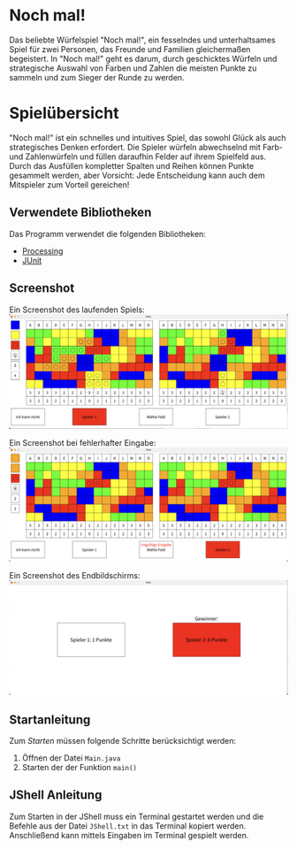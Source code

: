 # Noch mal!

Das beliebte Würfelspiel "Noch mal!", ein fesselndes und unterhaltsames Spiel für zwei Personen, das Freunde und Familien gleichermaßen begeistert. In "Noch mal!" geht es darum, durch geschicktes Würfeln und strategische Auswahl von Farben und Zahlen die meisten Punkte zu sammeln und zum Sieger der Runde zu werden.

# Spielübersicht

"Noch mal!" ist ein schnelles und intuitives Spiel, das sowohl Glück als auch strategisches Denken erfordert. Die Spieler würfeln abwechselnd mit Farb- und Zahlenwürfeln und füllen daraufhin Felder auf ihrem Spielfeld aus. Durch das Ausfüllen kompletter Spalten und Reihen können Punkte gesammelt werden, aber Vorsicht: Jede Entscheidung kann auch dem Mitspieler zum Vorteil gereichen!

## Verwendete Bibliotheken
Das Programm verwendet die folgenden Bibliotheken:

- [Processing](https://processing.org)
- [JUnit](https://junit.org)

## Screenshot
Ein Screenshot des laufenden Spiels:
![Screenshot](screenshot.png)

Ein Screenshot bei fehlerhafter Eingabe:
![Screenshot 2](screenshot2.png)

Ein Screenshot des Endbildschirms:
![Screenshot 3](screenshot3.png)

## Startanleitung
Zum *Starten* müssen folgende Schritte berücksichtigt werden:

1. Öffnen der Datei `Main.java`
2. Starten der der Funktion `main()`

## JShell Anleitung

Zum Starten in der JShell muss ein Terminal gestartet werden und die Befehle aus der Datei `JShell.txt` in das Terminal kopiert werden. Anschließend kann mittels Eingaben im Terminal gespielt werden.